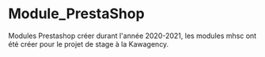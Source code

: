 # Module_PrestaShop
Modules Prestashop créer durant l'année 2020-2021, les modules mhsc ont été créer pour le projet de stage à la Kawagency.
